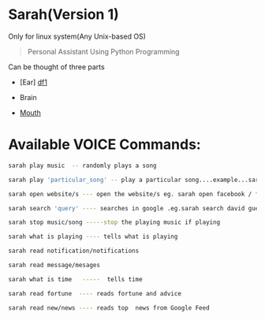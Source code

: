 # Sarah(Version 1)

Only for linux system(Any Unix-based OS)

>Personal Assistant Using Python Programming     

Can be thought of three parts 

- [Ear] [df1]

- Brain

- [Mouth][df2]

# Available VOICE Commands:
```sh
sarah play music  -- randomly plays a song

sarah play 'particular_song' -- play a particular song....example...sarah play lean on

sarah open website/s --- open the website/s eg. sarah open facebook / facebook google youtube

sarah search 'query' ---- searches in google .eg.sarah search david guetta

sarah stop music/song -----stop the playing music if playing

sarah what is playing ---- tells what is playing

sarah read notification/notifications

sarah read message/mesages

sarah what is time   -----  tells time

sarah read fortune  ---- reads fortune and advice

sarah read new/news ---- reads top  news from Google Feed
```

[df1]: <https://github.com/Uberi/speech_recognition>
[df2]: <https://github.com/westonpace/pyttsx>
